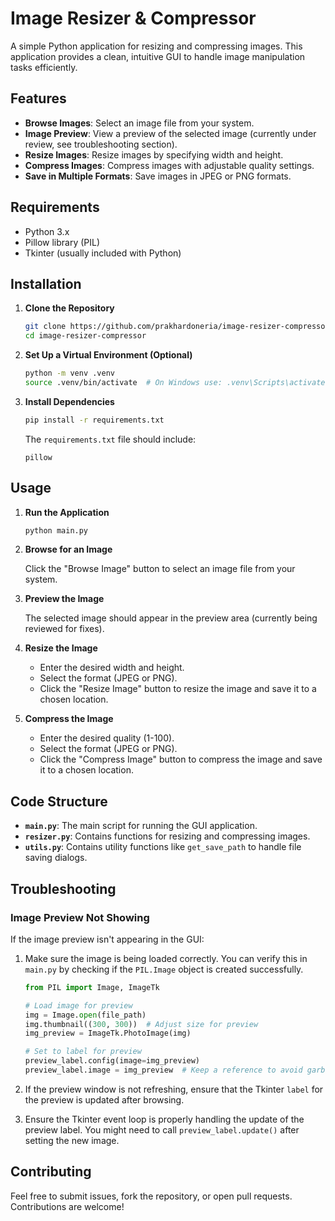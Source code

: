 # Image Resizer & Compressor

A simple Python application for resizing and compressing images. This application provides a clean, intuitive GUI to handle image manipulation tasks efficiently.

## Features

- **Browse Images**: Select an image file from your system.
- **Image Preview**: View a preview of the selected image (currently under review, see troubleshooting section).
- **Resize Images**: Resize images by specifying width and height.
- **Compress Images**: Compress images with adjustable quality settings.
- **Save in Multiple Formats**: Save images in JPEG or PNG formats.

## Requirements

- Python 3.x
- Pillow library (PIL)
- Tkinter (usually included with Python)

## Installation

1. **Clone the Repository**

   ```sh
   git clone https://github.com/prakhardoneria/image-resizer-compressor.git
   cd image-resizer-compressor
   ```

2. **Set Up a Virtual Environment (Optional)**

   ```sh
   python -m venv .venv
   source .venv/bin/activate  # On Windows use: .venv\Scripts\activate
   ```

3. **Install Dependencies**

   ```sh
   pip install -r requirements.txt
   ```

   The `requirements.txt` file should include:
   ```
   pillow
   ```

## Usage

1. **Run the Application**

   ```sh
   python main.py
   ```

2. **Browse for an Image**

   Click the "Browse Image" button to select an image file from your system.

3. **Preview the Image**

   The selected image should appear in the preview area (currently being reviewed for fixes).

4. **Resize the Image**

   - Enter the desired width and height.
   - Select the format (JPEG or PNG).
   - Click the "Resize Image" button to resize the image and save it to a chosen location.

5. **Compress the Image**

   - Enter the desired quality (1-100).
   - Select the format (JPEG or PNG).
   - Click the "Compress Image" button to compress the image and save it to a chosen location.

## Code Structure

- **`main.py`**: The main script for running the GUI application.
- **`resizer.py`**: Contains functions for resizing and compressing images.
- **`utils.py`**: Contains utility functions like `get_save_path` to handle file saving dialogs.

## Troubleshooting

### Image Preview Not Showing
If the image preview isn't appearing in the GUI:

1. Make sure the image is being loaded correctly. You can verify this in `main.py` by checking if the `PIL.Image` object is created successfully.
   
   ```python
   from PIL import Image, ImageTk
   
   # Load image for preview
   img = Image.open(file_path)
   img.thumbnail((300, 300))  # Adjust size for preview
   img_preview = ImageTk.PhotoImage(img)
   
   # Set to label for preview
   preview_label.config(image=img_preview)
   preview_label.image = img_preview  # Keep a reference to avoid garbage collection
   ```

2. If the preview window is not refreshing, ensure that the Tkinter `label` for the preview is updated after browsing.

3. Ensure the Tkinter event loop is properly handling the update of the preview label. You might need to call `preview_label.update()` after setting the new image.

## Contributing

Feel free to submit issues, fork the repository, or open pull requests. Contributions are welcome!
